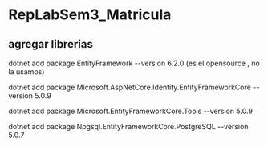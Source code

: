 # RepLabSem3_Matricula

## agregar librerias
dotnet add package EntityFramework --version 6.2.0 (es el opensource , no la usamos)

dotnet add package Microsoft.AspNetCore.Identity.EntityFrameworkCore --version 5.0.9

dotnet add package Microsoft.EntityFrameworkCore.Tools --version 5.0.9

dotnet add package Npgsql.EntityFrameworkCore.PostgreSQL --version 5.0.7